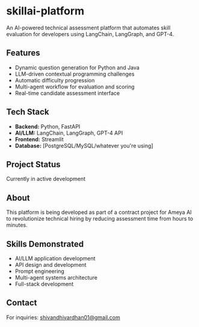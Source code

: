 # skillai-platform
An AI-powered technical assessment platform that automates skill evaluation for developers using LangChain, LangGraph, and GPT-4.
## Features
- Dynamic question generation for Python and Java
- LLM-driven contextual programming challenges
- Automatic difficulty progression
- Multi-agent workflow for evaluation and scoring
- Real-time candidate assessment interface

## Tech Stack
- **Backend:** Python, FastAPI
- **AI/LLM:** LangChain, LangGraph, GPT-4 API
- **Frontend:** Streamlit
- **Database:** [PostgreSQL/MySQL/whatever you're using]

## Project Status
Currently in active development

## About
This platform is being developed as part of a contract project for Ameya AI to revolutionize technical hiring by reducing assessment time from hours to minutes.

## Skills Demonstrated
- AI/LLM application development
- API design and development
- Prompt engineering
- Multi-agent systems architecture
- Full-stack development

## Contact
For inquiries: shivandhivardhan01@gmail.com
